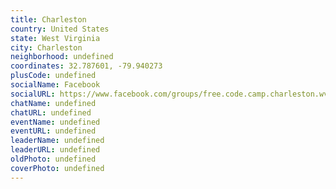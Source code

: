 ```yaml
---
title: Charleston
country: United States
state: West Virginia
city: Charleston
neighborhood: undefined
coordinates: 32.787601, -79.940273
plusCode: undefined
socialName: Facebook
socialURL: https://www.facebook.com/groups/free.code.camp.charleston.wv
chatName: undefined
chatURL: undefined
eventName: undefined
eventURL: undefined
leaderName: undefined
leaderURL: undefined
oldPhoto: undefined
coverPhoto: undefined
---
```

